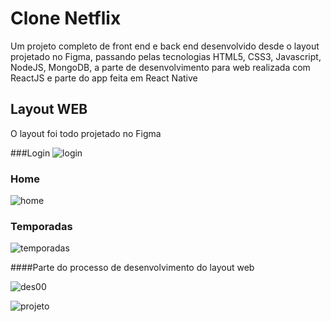 # Clone Netflix

Um projeto completo de front end e back end desenvolvido desde o layout projetado no Figma, passando pelas tecnologias HTML5, CSS3, Javascript, NodeJS, MongoDB, a parte de desenvolvimento para web realizada com ReactJS e parte do app feita em React Native

## Layout WEB

O layout foi todo projetado no Figma

###Login
![login](https://github.com/DayanMonteiro/Clone-Netflix--Figma-HTML5-CSS3-JavaScript-NodeJS-MongoDB-web-ReactJS-App-React-Native/blob/master/Login.png)

### Home
![home](https://github.com/DayanMonteiro/Clone-Netflix--Figma-HTML5-CSS3-JavaScript-NodeJS-MongoDB-web-ReactJS-App-React-Native/blob/master/Home.png)

### Temporadas

![temporadas](https://github.com/DayanMonteiro/Clone-Netflix--Figma-HTML5-CSS3-JavaScript-NodeJS-MongoDB-web-ReactJS-App-React-Native/blob/master/Temporadas.png)


####Parte do processo de desenvolvimento do layout web

![des00](https://github.com/DayanMonteiro/Clone-Netflix--Figma-HTML5-CSS3-JavaScript-NodeJS-MongoDB-web-ReactJS-App-React-Native/blob/master/desenvolvendo%20no%20figma.jpg)

![projeto](https://github.com/DayanMonteiro/Clone-Netflix--Figma-HTML5-CSS3-JavaScript-NodeJS-MongoDB-web-ReactJS-App-React-Native/blob/master/projeto%20feito%20no%20figma.jpg)




